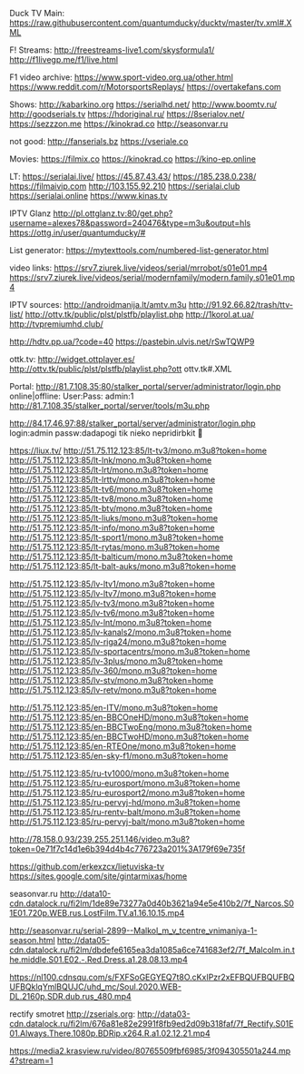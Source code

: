 
Duck TV Main:
https://raw.githubusercontent.com/quantumducky/ducktv/master/tv.xml#.XML

F! Streams:
http://freestreams-live1.com/skysformula1/
http://f1livegp.me/f1/live.html

F1 video archive:
https://www.sport-video.org.ua/other.html
https://www.reddit.com/r/MotorsportsReplays/
https://overtakefans.com

Shows:
http://kabarkino.org
https://serialhd.net/
http://www.boomtv.ru/
http://goodserials.tv
https://hdoriginal.ru/
https://8serialov.net/
https://sezzzon.me
https://kinokrad.co
http://seasonvar.ru

not good:
http://fanserials.bz
https://vseriale.co

Movies:
https://filmix.co
https://kinokrad.co
https://kino-ep.online

LT:
https://serialai.live/
https://45.87.43.43/
https://185.238.0.238/  https://filmaivip.com
http://103.155.92.210
https://serialai.club
https://serialai.online
https://www.kinas.tv


IPTV Glanz
http://pl.ottglanz.tv:80/get.php?username=alexes78&password=240476&type=m3u&output=hls
https://ottg.in/user/quantumducky/#

List generator:
https://mytexttools.com/numbered-list-generator.html

video links:
https://srv7.ziurek.live/videos/serial/mrrobot/s01e01.mp4
https://srv7.ziurek.live/videos/serial/modernfamily/modern.family.s01e01.mp4


IPTV sources:
http://androidmanija.lt/amtv.m3u
http://91.92.66.82/trash/ttv-list/
http://ottv.tk/public/plst/plstfb/playlist.php
http://1korol.at.ua/
http://tvpremiumhd.club/

http://hdtv.pp.ua/?code=40
https://pastebin.ulvis.net/rSwTQWP9


ottk.tv:
http://widget.ottplayer.es/
http://ottv.tk/public/plst/plstfb/playlist.php?ott
ottv.tk#.XML


Portal: http://81.7.108.35:80/stalker_portal/server/administrator/login.php 
online|offline: 
User:Pass: admin:1
http://81.7.108.35/stalker_portal/server/tools/m3u.php

http://84.17.46.97:88/stalker_portal/server/administrator/login.php  login:admin  passw:dadapogi tik nieko nepridirbkit 🙂

https://liux.tv/
http://51.75.112.123:85/lt-tv3/mono.m3u8?token=home
http://51.75.112.123:85/lt-lnk/mono.m3u8?token=home
http://51.75.112.123:85/lt-lrt/mono.m3u8?token=home
http://51.75.112.123:85/lt-lrttv/mono.m3u8?token=home
http://51.75.112.123:85/lt-tv6/mono.m3u8?token=home
http://51.75.112.123:85/lt-tv8/mono.m3u8?token=home
http://51.75.112.123:85/lt-btv/mono.m3u8?token=home
http://51.75.112.123:85/lt-liuks/mono.m3u8?token=home
http://51.75.112.123:85/lt-info/mono.m3u8?token=home
http://51.75.112.123:85/lt-sport1/mono.m3u8?token=home
http://51.75.112.123:85/lt-rytas/mono.m3u8?token=home
http://51.75.112.123:85/lt-balticum/mono.m3u8?token=home
http://51.75.112.123:85/lt-balt-auks/mono.m3u8?token=home

http://51.75.112.123:85/lv-ltv1/mono.m3u8?token=home
http://51.75.112.123:85/lv-ltv7/mono.m3u8?token=home
http://51.75.112.123:85/lv-tv3/mono.m3u8?token=home
http://51.75.112.123:85/lv-tv6/mono.m3u8?token=home
http://51.75.112.123:85/lv-lnt/mono.m3u8?token=home
http://51.75.112.123:85/lv-kanals2/mono.m3u8?token=home
http://51.75.112.123:85/lv-riga24/mono.m3u8?token=home
http://51.75.112.123:85/lv-sportacentrs/mono.m3u8?token=home
http://51.75.112.123:85/lv-3plus/mono.m3u8?token=home
http://51.75.112.123:85/lv-360/mono.m3u8?token=home
http://51.75.112.123:85/lv-stv/mono.m3u8?token=home
http://51.75.112.123:85/lv-retv/mono.m3u8?token=home

http://51.75.112.123:85/en-ITV/mono.m3u8?token=home
http://51.75.112.123:85/en-BBCOneHD/mono.m3u8?token=home
http://51.75.112.123:85/en-BBCTwoEng/mono.m3u8?token=home
http://51.75.112.123:85/en-BBCTwoHD/mono.m3u8?token=home
http://51.75.112.123:85/en-RTEOne/mono.m3u8?token=home
http://51.75.112.123:85/en-sky-f1/mono.m3u8?token=home

http://51.75.112.123:85/ru-tv1000/mono.m3u8?token=home
http://51.75.112.123:85/ru-eurosport/mono.m3u8?token=home
http://51.75.112.123:85/ru-eurosport2/mono.m3u8?token=home
http://51.75.112.123:85/ru-pervyj-hd/mono.m3u8?token=home
http://51.75.112.123:85/ru-rentv-balt/mono.m3u8?token=home
http://51.75.112.123:85/ru-pervyj-balt/mono.m3u8?token=home



http://78.158.0.93/239.255.251.146/video.m3u8?token=0e71f7c14d1e6b394d4b4c776723a201%3A179f69e735f

https://github.com/erkexzcx/lietuviska-tv
https://sites.google.com/site/gintarmixas/home

seasonvar.ru
http://data10-cdn.datalock.ru/fi2lm/1de89e73277a0d40b3621a94e5e410b2/7f_Narcos.S01E01.720p.WEB.rus.LostFilm.TV.a1.16.10.15.mp4

http://seasonvar.ru/serial-2899--Malkol_m_v_tcentre_vnimaniya-1-season.html
http://data05-cdn.datalock.ru/fi2lm/dbdefe6165ea3da1085a6ce741683ef2/7f_Malcolm.in.the.middle.S01.E02.-.Red.Dress.a1.28.08.13.mp4

https://nl100.cdnsqu.com/s/FXFSoGEGYEQ7t8O.cKxIPzr2xEFBQUFBQUFBQUFBQklqYmlBQUJC/uhd_mc/Soul.2020.WEB-DL.2160p.SDR.dub.rus_480.mp4

rectify smotret
http://zserials.org:
http://data03-cdn.datalock.ru/fi2lm/676a81e82e2991f8fb9ed2d09b318faf/7f_Rectify.S01E01.Always.There.1080p.BDRip.x264.R.a1.02.12.21.mp4

https://media2.krasview.ru/video/80765509fbf6985/3f094305501a244.mp4?stream=1
